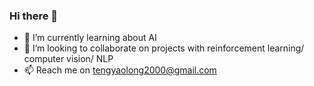 ### Hi there 👋

- 🌱 I’m currently learning about AI
- 👯 I’m looking to collaborate on projects with reinforcement learning/ computer vision/ NLP
- 📫 Reach me on tengyaolong2000@gmail.com

